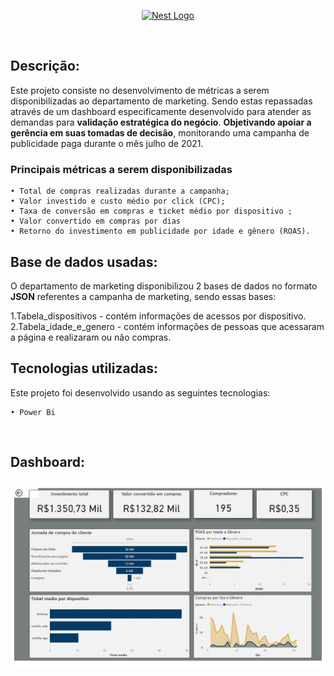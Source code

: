 <p align="center">
  <a href="https://powerbi.microsoft.com/pt-br/" target="blank"><img src="https://ideias.avancadas.info/images/power-bi.png" width="320" alt="Nest Logo" /></a>
</p>
<p align="left">
<a href="https://powerbi.microsoft.com/pt-br/downloads/" target="blank"><img alt="" src="https://img.shields.io/gem/u/12?label=Power%20BI&logo=Power%20BI&style=plastic" /></a>
</p>

## Descrição:

Este projeto consiste no desenvolvimento de métricas a serem disponibilizadas ao departamento de marketing. Sendo estas repassadas através de um dashboard especificamente desenvolvido para atender as demandas para **validação estratégica do negócio**. **Objetivando apoiar a gerência em suas tomadas de decisão**, monitorando uma campanha de publicidade paga durante o mês julho de 2021.

 ### Principais métricas a serem disponibilizadas


    • Total de compras realizadas durante a campanha;
    • Valor investido e custo médio por click (CPC); 
    • Taxa de conversão em compras e ticket médio por dispositivo ;
    • Valor convertido em compras por dias
    • Retorno do investimento em publicidade por idade e gênero (ROAS).
    
   
## Base de dados usadas:    

O departamento de marketing disponibilizou 2 bases de dados no formato **JSON** referentes a campanha de marketing, sendo essas bases:

1.Tabela_dispositivos - contém informações de acessos por dispositivo.
2.Tabela_idade_e_genero - contém informações de pessoas que acessaram a página e realizaram ou não compras.


## Tecnologias utilizadas:

Este projeto foi desenvolvido usando as seguintes tecnologias:
    
    • Power Bi
  
<p align="left"> 
<a href="https://github.com/imersao-alura/aluraflix/blob/master/LICENSE " target="_blank"><img src="https://img.shields.io/badge/licence-MIT-blue.svg" alt="" /></a> 
</p>

## Dashboard:


<p align="left"> 
<a href="https://raw.githubusercontent.com/guilhermegoesgarcia/Power_BI_marketing/main/resultado_Dashboard.png" target="_blank"><img src="https://raw.githubusercontent.com/guilhermegoesgarcia/Power_BI_marketing/main/resultado_Dashboard.png" alt="" /></a> 
</p>
